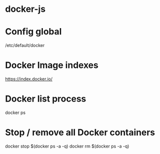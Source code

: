 docker-js
=========



# Config global
/etc/default/docker


# Docker Image indexes
https://index.docker.io/

# Docker list process
docker ps

# Stop / remove all Docker containers
docker stop $(docker ps -a -q)
docker rm $(docker ps -a -q)


